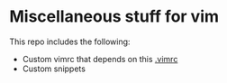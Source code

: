 # Miscellaneous stuff for vim

This repo includes the following:

* Custom vimrc that depends on this [.vimrc](https://gist.github.com/e4c1c328f83775730713 "My Base VimRC")
* Custom snippets
